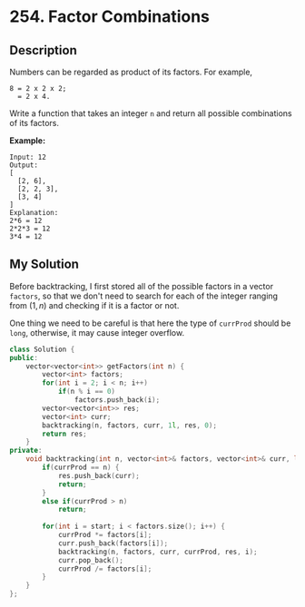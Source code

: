 # 254. Factor Combinations

## Description

Numbers can be regarded as product of its factors. For example,
```
8 = 2 x 2 x 2;
  = 2 x 4.
```
Write a function that takes an integer `n` and return all possible combinations of its factors.

**Example:**
```
Input: 12
Output: 
[
  [2, 6],
  [2, 2, 3],
  [3, 4]
]
Explanation:
2*6 = 12
2*2*3 = 12
3*4 = 12
```

## My Solution

Before backtracking, I first stored all of the possible factors in a vector `factors`, so that we don't need to search for each of the integer ranging from $(1, n)$ and checking if it is a factor or not.

One thing we need to be careful is that here the type of `currProd` should be `long`, otherwise, it may cause integer overflow.

```C++
class Solution {
public:
    vector<vector<int>> getFactors(int n) {
        vector<int> factors;
        for(int i = 2; i < n; i++)
            if(n % i == 0)
                factors.push_back(i);
        vector<vector<int>> res;
        vector<int> curr;
        backtracking(n, factors, curr, 1l, res, 0);
        return res;
    }
private:
    void backtracking(int n, vector<int>& factors, vector<int>& curr, long currProd, vector<vector<int>>& res, int start) {
        if(currProd == n) {
            res.push_back(curr);
            return;
        }
        else if(currProd > n)
            return;
        
        for(int i = start; i < factors.size(); i++) {       
            currProd *= factors[i];
            curr.push_back(factors[i]);
            backtracking(n, factors, curr, currProd, res, i);
            curr.pop_back();
            currProd /= factors[i];
        }
    }
};
```